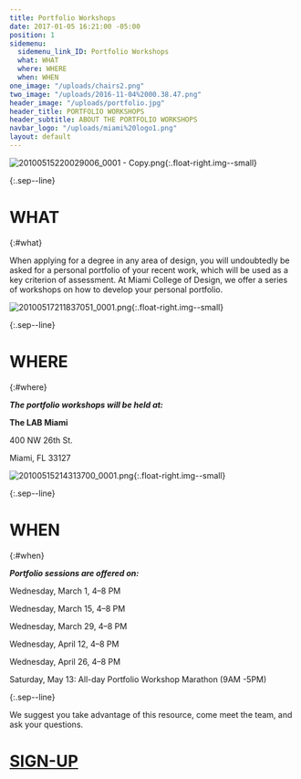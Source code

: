 ```yaml
---
title: Portfolio Workshops
date: 2017-01-05 16:21:00 -05:00
position: 1
sidemenu:
  sidemenu_link_ID: Portfolio Workshops
  what: WHAT
  where: WHERE
  when: WHEN
one_image: "/uploads/chairs2.png"
two_image: "/uploads/2016-11-04%2000.38.47.png"
header_image: "/uploads/portfolio.jpg"
header_title: PORTFOLIO WORKSHOPS
header_subtitle: ABOUT THE PORTFOLIO WORKSHOPS
navbar_logo: "/uploads/miami%20logo1.png"
layout: default
---
```


![20100515220029006_0001 - Copy.png](/uploads/20100515220029006_0001%20-%20Copy.png){:.float-right.img--small}

{:.sep--line}

# WHAT
{:#what}

When applying for a degree in any area of design, you will undoubtedly be asked for a personal portfolio of your recent work, which will be used as a key criterion of assessment. At Miami College of Design, we offer a series of workshops on how to develop your personal portfolio.

![20100517211837051_0001.png](/uploads/20100517211837051_0001.png){:.float-right.img--small}

{:.sep--line}

# WHERE
{:#where}

***The portfolio workshops will be held at:***

**The LAB Miami**

400 NW 26th St.

Miami, FL 33127

![20100515214313700_0001.png](/uploads/20100515214313700_0001.png){:.float-right.img--small}

{:.sep--line}


# WHEN
{:#when}

***Portfolio sessions are offered on:***

Wednesday, March 1, 4–8 PM

Wednesday, March 15, 4–8 PM

Wednesday, March 29, 4–8 PM

Wednesday, April 12, 4–8 PM

Wednesday, April 26, 4–8 PM


Saturday, May 13: All-day Portfolio Workshop Marathon
(9AM -5PM)



{:.sep--line}


We suggest you take advantage of this resource, come meet the team, and ask your questions.

# [SIGN-UP](http://twitter.us13.list-manage1.com/subscribe?u=22ea9a71440103660b3899d3f&id=d788a70a98)